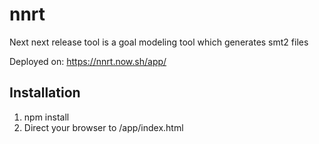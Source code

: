 # nnrt

Next next release tool is a goal modeling tool which generates smt2 files

Deployed on: https://nnrt.now.sh/app/

## Installation

1. npm install
2. Direct your browser to /app/index.html
